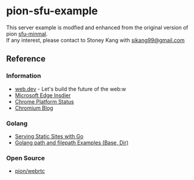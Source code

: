 # pion-sfu-example

This server example is modfied and enhanced from the original version of 
pion [sfu-minmal](https://github.com/pion/webrtc/tree/master/examples/sfu-minimal).  
If any interest, please contact to Stoney Kang with sikang99@gmail.com


## Reference
### Information
- [web.dev](https://web.dev/) - Let's build the future of the web:w
- [Microsoft Edge Insdier](https://www.microsoftedgeinsider.com/)
- [Chrome Platform Status](https://chromestatus.com/features)
- [Chromium Blog](https://blog.chromium.org/)

### Golang
- [Serving Static Sites with Go](https://www.alexedwards.net/blog/serving-static-sites-with-go)
- [Golang path and filepath Examples (Base, Dir)](https://www.dotnetperls.com/path-go)

### Open Source
- [pion/webrtc](https://github.com/pion/webrtc)

